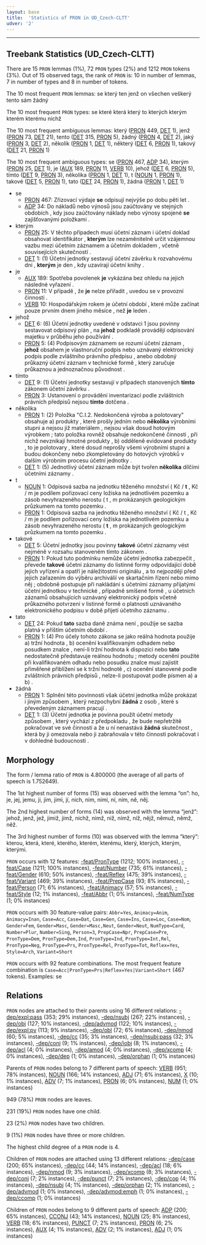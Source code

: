 ```yaml
---
layout: base
title:  'Statistics of PRON in UD_Czech-CLTT'
udver: '2'
---
```




--------------------------------------------------------------------------------

## Treebank Statistics (UD_Czech-CLTT)

There are 15 `PRON` lemmas (1%), 72 `PRON` types (2%) and 1212 `PRON` tokens (3%).
Out of 15 observed tags, the rank of `PRON` is: 10 in number of lemmas, 7 in number of types and 8 in number of tokens.

The 10 most frequent `PRON` lemmas: se který ten jenž on všechen veškerý tento sám žádný

The 10 most frequent `PRON` types:  se které která který to kterých kterým kterém kterému nichž

The 10 most frequent ambiguous lemmas: který ([PRON]() 449, [DET]() 1), jenž ([PRON]() 73, [DET]() 21), tento ([DET]() 315, [PRON]() 5), žádný ([PRON]() 4, [DET]() 2), jaký ([PRON]() 3, [DET]() 2), několik ([PRON]() 1, [DET]() 1), některý ([DET]() 6, [PRON]() 1), takový ([DET]() 21, [PRON]() 1)

The 10 most frequent ambiguous types:  se ([PRON]() 467, [ADP]() 34), kterým ([PRON]() 25, [DET]() 1), je ([AUX]() 189, [PRON]() 11, [VERB]() 10), jehož ([DET]() 6, [PRON]() 5), tímto ([DET]() 9, [PRON]() 3), několika ([PRON]() 1, [DET]() 1), t ([NOUN]() 1, [PRON]() 1), takové ([DET]() 5, [PRON]() 1), tato ([DET]() 24, [PRON]() 1), žádná ([PRON]() 1, [DET]() 1)


* se
  * [PRON]() 467: Zřizovací výdaje <b>se</b> odpisují nejvýše po dobu pěti let .
  * [ADP]() 34: Do nákladů nebo výnosů jsou zaúčtovány ve stejných obdobích , kdy jsou zaúčtovány náklady nebo výnosy spojené <b>se</b> zajišťovanými položkami .
* kterým
  * [PRON]() 25: V těchto případech musí účetní záznam i účetní doklad obsahovat identifikátor , <b>kterým</b> lze nezaměnitelně určit vzájemnou vazbu mezi účetním záznamem a účetním dokladem , včetně souvisejících skutečností .
  * [DET]() 1: (1) Účetní jednotky sestavují účetní závěrku k rozvahovému dni , <b>kterým</b> je den , kdy uzavírají účetní knihy .
* je
  * [AUX]() 189: Spotřeba povolenek <b>je</b> vykázána bez ohledu na jejich následné vyřazení .
  * [PRON]() 11: V případě , že <b>je</b> nelze přiřadit , uvedou se v provozní činnosti .
  * [VERB]() 10: Hospodářským rokem je účetní období , které může začínat pouze prvním dnem jiného měsíce , než <b>je</b> leden .
* jehož
  * [DET]() 6: (6) Účetní jednotky uvedené v odstavci 1 jsou povinny sestavovat odpisový plán , na <b>jehož</b> podkladě provádějí odpisování majetku v průběhu jeho používání .
  * [PRON]() 5: (4) Podpisovým záznamem se rozumí účetní záznam , <b>jehož</b> obsahem je vlastnoruční podpis nebo uznávaný elektronický podpis podle zvláštního právního předpisu , anebo obdobný průkazný účetní záznam v technické formě , který zaručuje průkaznou a jednoznačnou původnost .
* tímto
  * [DET]() 9: (1) Účetní jednotky sestavují v případech stanovených <b>tímto</b> zákonem účetní závěrku .
  * [PRON]() 3: Ustanovení o provádění inventarizací podle zvláštních právních předpisů nejsou <b>tímto</b> dotčena .
* několika
  * [PRON]() 1: (2) Položka "C.I.2. Nedokončená výroba a polotovary" obsahuje a) produkty , které prošly jedním nebo <b>několika</b> výrobními stupni a nejsou již materiálem , nejsou však dosud hotovým výrobkem ; tato položka rovněž obsahuje nedokončené činnosti , při nichž nevznikají hmotné produkty , b) odděleně evidované produkty , to je polotovary , které dosud neprošly všemi výrobními stupni a budou dokončeny nebo zkompletovány do hotových výrobků v dalším výrobním procesu účetní jednotky .
  * [DET]() 1: (5) Jednotlivý účetní záznam může být tvořen <b>několika</b> dílčími účetními záznamy .
* t
  * [NOUN]() 1: Odpisová sazba na jednotku těženého množství ( Kč / <b>t</b> , Kč / m je podílem pořizovací ceny ložiska na jednotlivém pozemku a zásob nevyhrazeného nerostu ( t , m prokázaných geologickým průzkumem na tomto pozemku .
  * [PRON]() 1: Odpisová sazba na jednotku těženého množství ( Kč / t , Kč / m je podílem pořizovací ceny ložiska na jednotlivém pozemku a zásob nevyhrazeného nerostu ( <b>t</b> , m prokázaných geologickým průzkumem na tomto pozemku .
* takové
  * [DET]() 5: Účetní jednotky jsou povinny <b>takové</b> účetní záznamy vést nejméně v rozsahu stanoveném tímto zákonem .
  * [PRON]() 1: Pokud tuto podmínku nemůže účetní jednotka zabezpečit , převede <b>takové</b> účetní záznamy do listinné formy odpovídající době jejich vyřízení a opatří je náležitostmi originálu , a to nejpozději před jejich zařazením do výběru archiválií ve skartačním řízení nebo mimo něj ; obdobně postupuje při nakládání s účetními záznamy přijatými účetní jednotkou v technické , případně smíšené formě , u účetních záznamů obsahujících uznávaný elektronický podpis včetně průkazného potvrzení v listinné formě o platnosti uznávaného elektronického podpisu v době přijetí účetního záznamu .
* tato
  * [DET]() 24: Pokud <b>tato</b> sazba daně známa není , použije se sazba platná v příštím účetním období .
  * [PRON]() 1: (4) Pro účely tohoto zákona se jako reálná hodnota použije a) tržní hodnota , b) ocenění kvalifikovaným odhadem nebo posudkem znalce , není-li tržní hodnota k dispozici nebo <b>tato</b> nedostatečně představuje reálnou hodnotu ; metody ocenění použité při kvalifikovaném odhadu nebo posudku znalce musí zajistit přiměřené přiblížení se k tržní hodnotě , c) ocenění stanovené podle zvláštních právních předpisů , nelze-li postupovat podle písmen a) a b) .
* žádná
  * [PRON]() 1: Splnění této povinnosti však účetní jednotka může prokázat i jiným způsobem , který nezpochybní <b>žádná</b> z osob , které s převedeným záznamem pracují .
  * [DET]() 1: (3) Účetní jednotka je povinna použít účetní metody způsobem , který vychází z předpokladu , že bude nepřetržitě pokračovat ve své činnosti a že u ní nenastává <b>žádná</b> skutečnost , která by ji omezovala nebo ji zabraňovala v této činnosti pokračovat i v dohledné budoucnosti .

## Morphology

The form / lemma ratio of `PRON` is 4.800000 (the average of all parts of speech is 1.752649).

The 1st highest number of forms (15) was observed with the lemma “on”: ho, je, jej, jemu, ji, jim, jimi, jí, nich, nim, nimi, ní, ním, ně, něj.

The 2nd highest number of forms (14) was observed with the lemma “jenž”: jehož, jenž, jež, jimiž, jímž, nichž, nimž, niž, nímž, níž, nějž, němuž, němž, něž.

The 3rd highest number of forms (10) was observed with the lemma “který”: kterou, která, které, kterého, kterém, kterému, který, kterých, kterým, kterými.

`PRON` occurs with 12 features: [-feat/PronType]() (1212; 100% instances), [-feat/Case]() (1211; 100% instances), [-feat/Number]() (735; 61% instances), [-feat/Gender]() (610; 50% instances), [-feat/Reflex]() (475; 39% instances), [-feat/Variant]() (469; 39% instances), [-feat/PrepCase]() (93; 8% instances), [-feat/Person]() (71; 6% instances), [-feat/Animacy]() (57; 5% instances), [-feat/Style]() (12; 1% instances), [-feat/Abbr]() (1; 0% instances), [-feat/NumType]() (1; 0% instances)

`PRON` occurs with 30 feature-value pairs: `Abbr=Yes`, `Animacy=Anim`, `Animacy=Inan`, `Case=Acc`, `Case=Dat`, `Case=Gen`, `Case=Ins`, `Case=Loc`, `Case=Nom`, `Gender=Fem`, `Gender=Masc`, `Gender=Masc,Neut`, `Gender=Neut`, `NumType=Card`, `Number=Plur`, `Number=Sing`, `Person=3`, `PrepCase=Npr`, `PrepCase=Pre`, `PronType=Dem`, `PronType=Dem,Ind`, `PronType=Ind`, `PronType=Int,Rel`, `PronType=Neg`, `PronType=Prs`, `PronType=Rel`, `PronType=Tot`, `Reflex=Yes`, `Style=Arch`, `Variant=Short`

`PRON` occurs with 92 feature combinations.
The most frequent feature combination is `Case=Acc|PronType=Prs|Reflex=Yes|Variant=Short` (467 tokens).
Examples: se


## Relations

`PRON` nodes are attached to their parents using 16 different relations: [-dep/expl:pass]() (353; 29% instances), [-dep/nsubj]() (267; 22% instances), [-dep/obj]() (127; 10% instances), [-dep/advmod]() (122; 10% instances), [-dep/expl:pv]() (113; 9% instances), [-dep/obl]() (72; 6% instances), [-dep/nmod]() (60; 5% instances), [-dep/cc]() (35; 3% instances), [-dep/nsubj:pass]() (32; 3% instances), [-dep/conj]() (9; 1% instances), [-dep/iobj]() (8; 1% instances), [-dep/acl]() (4; 0% instances), [-dep/amod]() (4; 0% instances), [-dep/xcomp]() (4; 0% instances), [-dep/dep]() (1; 0% instances), [-dep/orphan]() (1; 0% instances)

Parents of `PRON` nodes belong to 7 different parts of speech: [VERB]() (951; 78% instances), [NOUN]() (166; 14% instances), [ADJ]() (71; 6% instances), [X]() (10; 1% instances), [ADV]() (7; 1% instances), [PRON]() (6; 0% instances), [NUM]() (1; 0% instances)

949 (78%) `PRON` nodes are leaves.

231 (19%) `PRON` nodes have one child.

23 (2%) `PRON` nodes have two children.

9 (1%) `PRON` nodes have three or more children.

The highest child degree of a `PRON` node is 4.

Children of `PRON` nodes are attached using 13 different relations: [-dep/case]() (200; 65% instances), [-dep/cc]() (44; 14% instances), [-dep/acl]() (18; 6% instances), [-dep/nmod]() (9; 3% instances), [-dep/xcomp]() (8; 3% instances), [-dep/conj]() (7; 2% instances), [-dep/punct]() (7; 2% instances), [-dep/cop]() (4; 1% instances), [-dep/nsubj]() (4; 1% instances), [-dep/orphan]() (2; 1% instances), [-dep/advmod]() (1; 0% instances), [-dep/advmod:emph]() (1; 0% instances), [-dep/ccomp]() (1; 0% instances)

Children of `PRON` nodes belong to 9 different parts of speech: [ADP]() (200; 65% instances), [CCONJ]() (43; 14% instances), [NOUN]() (25; 8% instances), [VERB]() (18; 6% instances), [PUNCT]() (7; 2% instances), [PRON]() (6; 2% instances), [AUX]() (4; 1% instances), [ADV]() (2; 1% instances), [ADJ]() (1; 0% instances)

